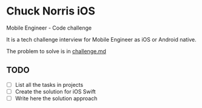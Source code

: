 # Chuck Norris iOS

Mobile Engineer - Code challenge

It is a tech challenge interview for Mobile Engineer as iOS or Android native.

The problem to solve is in [challenge.md](challenge/challenge.md)

## TODO

- [ ] List all the tasks in projects
- [ ] Create the solution for iOS Swift
- [ ] Write here the solution approach
